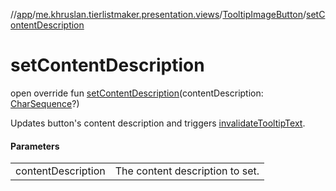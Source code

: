 //[app](../../../index.md)/[me.khruslan.tierlistmaker.presentation.views](../index.md)/[TooltipImageButton](index.md)/[setContentDescription](set-content-description.md)

# setContentDescription

open override fun [setContentDescription](set-content-description.md)(contentDescription: [CharSequence](https://kotlinlang.org/api/latest/jvm/stdlib/kotlin/-char-sequence/index.html)?)

Updates button's content description and triggers [invalidateTooltipText](invalidate-tooltip-text.md).

#### Parameters

| | |
|---|---|
| contentDescription | The content description to set. |
